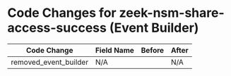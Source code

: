 # Code Changes for zeek-nsm-share-access-success (Event Builder)

| Code Change | Field Name | Before | After |
|-------------|------------|--------|-------|
| removed_event_builder | N/A |  | N/A |